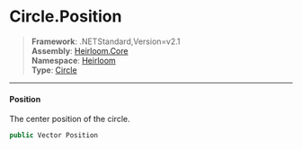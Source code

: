 # Circle.Position

> **Framework**: .NETStandard,Version=v2.1  
> **Assembly**: [Heirloom.Core][0]  
> **Namespace**: [Heirloom][0]  
> **Type**: [Circle][1]  

--------------------------------------------------------------------------------

#### Position

The center position of the circle.

```cs
public Vector Position
```

[0]: ..\Heirloom.Core.md
[1]: Heirloom.Circle.md

